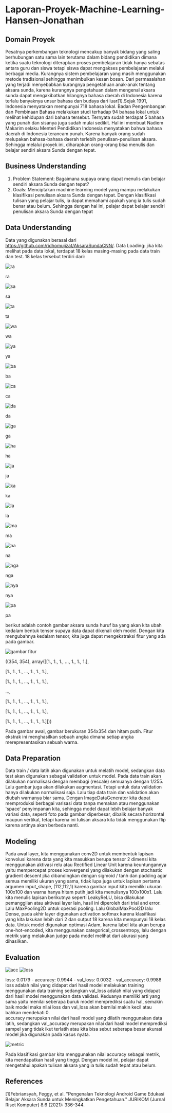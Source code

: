 # Laporan-Proyek-Machine-Learning-Hansen-Jonathan

## Domain Proyek
Pesatnya perkembangan teknologi mencakup banyak bidang yang saling berhubungan satu sama lain terutama dalam bidang pendidikan dimana ketika suatu teknologi diterapkan proses pembelajaran tidak hanya sebatas antara guru dan siswa tetapi siswa dapat mengakses pembelajaran melalui berbagai media. Kurangnya sistem pembelajaran yang masih menggunakan metode tradisional sehingga menimbulkan kesan bosan. Dari permasalahan yang terjadi menyebabkan kurangnya pengetahuan anak-anak tentang aksara sunda, karena kurangnya pengetahuan dalam mengenal aksara sunda dapat mengakibatkan hilangnya bahasa daerah di Indonesia karena terlalu banyaknya unsur bahasa dan budaya dari luar[1].Sejak 1991, Indonesia menyatakan mempunyai 718 bahasa lokal. Badan Pengembangan dan Pembinaan Bahasa melakukan studi terhadap 94 bahasa lokal untuk melihat kehidupan dari bahasa tersebut. Ternyata sudah terdapat 5 bahasa yang punah dan sisanya juga sudah mulai sedikit. Hal ini membuat Nadiem Makarim selaku Menteri Pendidikan Indonesia menyatakan bahwa bahasa daerah di Indonesia terancam punah. Karena banyak orang sudah melupakan bahasa-bahasa daerah terlebih penulisan-penulisan aksara. Sehingga melalui proyek ini, diharapkan orang-orang bisa menulis dan belajar sendiri aksara Sunda dengan tepat.


## Business Understanding
1. Problem Statement:
   Bagaimana supaya orang dapat menulis dan belajar sendiri aksara Sunda dengan tepat?
2. Goals:
   Menciptakan machine learning model yang mampu melakukan klasifikasi penulisan aksara Sunda dengan tepat. Dengan klasifikasi tulisan yang pelajar tulis, ia dapat memahami apakah yang ia tulis sudah benar atau belum. Sehingga dengan hal ini, pelajar dapat belajar sendiri penulisan aksara Sunda dengan tepat


## Data Understanding
Data yang digunakan berasal dari https://github.com/ridhomujizat/AksaraSundaCNN/.
Data Loading: jika kita melihat pada data lokal, terdapat 18 kelas masing-masing pada data train dan test.
18 kelas tersebut terdiri dari:

![ra](https://user-images.githubusercontent.com/106476815/181581155-23cc3a81-8d32-43e6-add9-7f78a76ce4c5.png)

ra

![sa](https://user-images.githubusercontent.com/106476815/181581162-8420022e-eeeb-4649-ba7b-48f2cc4bcd82.png)

sa

![ta](https://user-images.githubusercontent.com/106476815/181581167-558560d1-2327-43fa-89a0-3f96303b97b5.png)

ta

![wa](https://user-images.githubusercontent.com/106476815/181581169-3a509c79-ca07-4478-8916-e02c8e8e06eb.png)

wa

![ya](https://user-images.githubusercontent.com/106476815/181581171-8a4c77bc-9fe2-49de-a980-9d61788b5b4d.png)

ya

![ba](https://user-images.githubusercontent.com/106476815/181581175-65c0637d-c0e2-4fea-b689-3c581fc363da.png)

ba

![ca](https://user-images.githubusercontent.com/106476815/181581176-1d3ed2f3-f31d-4ffa-81b3-83fc26e48531.png)

ca

![da](https://user-images.githubusercontent.com/106476815/181581182-ef9c2115-eef3-412b-a696-ec99866486f6.png)

da

![ga](https://user-images.githubusercontent.com/106476815/181581185-06faa381-8e86-466c-849f-51258f39c3c5.png)

ga

![ha](https://user-images.githubusercontent.com/106476815/181581186-ba185280-8837-45b7-a2ec-c3154a70cbae.png)

ha

![ja](https://user-images.githubusercontent.com/106476815/181581189-d7a19e9b-8de8-4025-9413-d1929b0e9664.png)

ja

![ka](https://user-images.githubusercontent.com/106476815/181581191-d4df8c00-5037-4abc-a694-0215029e2b0e.png)

ka

![la](https://user-images.githubusercontent.com/106476815/181581193-7a88a41f-d2ae-48b2-9794-55ab0260db02.png)

la

![ma](https://user-images.githubusercontent.com/106476815/181581197-76fa3ddc-f653-456d-b4b9-d712b7101722.png)

ma

![na](https://user-images.githubusercontent.com/106476815/181581198-c31017b4-cae3-48f9-a0f4-4bd458269ca3.png)

na

![nga](https://user-images.githubusercontent.com/106476815/181581202-b3daa361-4097-4328-bdbe-81535f45cf4d.png)

nga

![nya](https://user-images.githubusercontent.com/106476815/181581207-877db8a5-436d-4a4e-85bb-5be7f8da0663.png)

nya

![pa](https://user-images.githubusercontent.com/106476815/181581209-55969aa5-2f3d-4222-8b06-afa946a98bbf.png)

pa

berikut adalah contoh gambar aksara sunda huruf ba yang akan kita ubah kedalam bentuk tensor supaya data dapat dikenali oleh model. Dengan kita mengubahnya kedalam tensor, kita juga dapat mengekstraksi fitur yang ada pada gambar.

![gambar fitur](https://user-images.githubusercontent.com/106476815/181236794-5a64370f-263c-4633-a23f-a90f0d87b3db.png)

((354, 354),
array([[1., 1., 1., ..., 1., 1., 1.],

[1., 1., 1., ..., 1., 1., 1.],
        
[1., 1., 1., ..., 1., 1., 1.],
        
...,
        
[1., 1., 1., ..., 1., 1., 1.],
        
[1., 1., 1., ..., 1., 1., 1.],
        
[1., 1., 1., ..., 1., 1., 1.]]))
        
Pada gambar awal, gambar berukuran 354x354 dan hitam putih. Fitur ekstrak ini menghasilkan sebuah angka dimana setiap angka merepresentasikan sebuah warna.


## Data Preparation

Data train / data latih akan digunakan untuk melatih model, sedangkan data test akan digunakan sebagai validation untuk model. Pada data train akan dilakukan normalisasi dengan membagi (rescale) semuanya dengan 1/255. Lalu gambar juga akan dilakukan augmentasi. Tetapi untuk data validation hanya dilakukan normalisasi saja. Lalu tiap data train dan validation akan diubah warnanya biar sama. Dengan ImageDataGenerator kita dapat memproduksi berbagai varisasi data tanpa memakan atau menggunakan 'space' penyimpanan kita, sehingga model dapat lebih belajar banyak variasi data, seperti foto pada gambar diperbesar, dibalik secara horizontal maupun vertikal, tetapi karena ini tulisan aksara kita tidak menggunakan flip karena artinya akan berbeda nanti.


## Modeling
Pada awal layer, kita menggunakan conv2D untuk membentuk lapisan konvolusi karena data yang kita masukkan berupa tensor 2 dimensi kita menggunakan aktivasi relu atau Rectified Linear Unit karena keuntungannya yaitu mempercepat proses konvergensi yang dilakukan dengan stochastic gradient descent jika dibandingkan dengan sigmoid / tanh dan padding agar semua memiliki ukuran yang sama, tidak lupa juga untuk lapisan pertama argumen input_shape, (112,112,1) karena gambar input kita memiliki ukuran 100x100 dan warna hanya hitam putih jadi kita menulisnya 100x100x1. Lalu kita menulis lapisan berikutnya seperti LeakyReLU, bisa dilakukan pemanggilan atau aktivasi layer lain, hasil ini diperoleh dari trial and error. Lalu MaxPooling2D untuk operasi pooling. Lalu GlobalMaxPool2D lalu Dense, pada akhir layer digunakan activation softmax karena klasifikasi yang kita lakukan lebih dari 2 dan output 18 karena kita mempunyai 18 kelas data. Untuk model digunakan optimasi Adam, karena label kita akan berupa one-hot-encoded, kita menggunakan categorical_crossentropy, lalu dengan metrik yang melakukan judge pada model melihat dari akurasi yang dihasilkan.


## Evaluation

![acc](https://user-images.githubusercontent.com/106476815/181580647-3aa65748-9514-4764-9b2f-71c43ae9e660.png)
![loss](https://user-images.githubusercontent.com/106476815/181580636-831aaab5-6d09-4519-a4c0-422c95f0db15.png)

loss: 0.0179 - accuracy: 0.9944 - val_loss: 0.0032 - val_accuracy: 0.9988
loss adalah nilai yang didapat dari hasil model melakukan training menggunakan data training sedangkan val_loss adalah nilai yang didapat dari hasil model menggunakan data validasi. Keduanya memiliki arti yang sama yaitu menilai seberapa buruk model memprediksi suatu hal, semakin baik model maka nilai loss dan val_loss akan bernilai makin kecil atau bahkan mendekati 0.  
accuracy merupakan nilai dari hasil model yang dilatih menggunakan data latih, sedangkan val_accuracy merupakan nilai dari hasil model memprediksi sampel yang tidak ikut terlatih atau kita bisa sebut seberapa besar akurasi model jika digunakan pada kasus nyata.

![metric](https://user-images.githubusercontent.com/106476815/181580642-909dc65a-b98c-4b11-afcb-7112a78aed4b.png)

Pada klasifikasi gambar kita menggunakan nilai accuracy sebagai metrik, kita mendapatkan hasil yang tinggi. 
Dengan model ini, pelajar dapat mengetahui apakah tulisan aksara yang ia tulis sudah tepat atau belum.

## References
[1]Febriansyah, Feggy, et al. "Pengenalan Teknologi Android Game Edukasi Belajar Aksara Sunda untuk Meningkatkan Pengetahuan." JURIKOM (Jurnal Riset Komputer) 8.6 (2021): 336-344.
